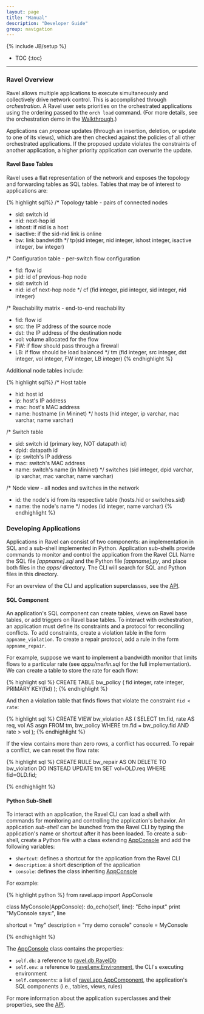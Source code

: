 ```yaml
---
layout: page
title: "Manual"
description: "Developer Guide"
group: navigation
---
```

{% include JB/setup %}

* TOC
{:toc}

-------------------------

### Ravel Overview
Ravel allows multiple applications to execute simultaneously and collectively drive network control.  This is accomplished through _orchestration_.  A Ravel user sets priorities on the orchestrated applications using the ordering passed to the `orch load` command.  (For more details, see the orchestration demo in the [Walkthrough]({{site.url}}walkthrough#part-4-orchestration).)

Applications can _propose_ updates (through an insertion, deletion, or update to one of its views), which are then checked against the policies of all other orchestrated applications.  If the proposed update violates the constraints of another application, a higher priority application can overwrite the update.

#### Ravel Base Tables

Ravel uses a flat representation of the network and exposes the topology and forwarding tables as SQL tables.  Tables that may be of interest to applications are:

{% highlight sql%}
/* Topology table - pairs of connected nodes
 * sid: switch id
 * nid: next-hop id
 * ishost: if nid is a host
 * isactive: if the sid-nid link is online
 * bw: link bandwidth
 */
tp(sid integer, nid integer, ishost integer, isactive integer, bw integer)

/* Configuration table - per-switch flow configuration
 * fid: flow id
 * pid: id of previous-hop node
 * sid: switch id
 * nid: id of next-hop node
 */
cf (fid integer, pid integer, sid integer, nid integer)

/* Reachability matrix - end-to-end reachability
 * fid: flow id
 * src: the IP address of the source node
 * dst: the IP address of the destination node
 * vol: volume allocated for the flow
 * FW: if flow should pass through a firewall
 * LB: if flow should be load balanced
 */
tm (fid integer, src integer, dst integer, vol integer, FW integer, LB integer)
{% endhighlight %}

Additional node tables include:

{% highlight sql%}
/* Host table
 * hid: host id
 * ip: host's IP address
 * mac: host's MAC address
 * name: hostname (in Mininet)
 */
hosts (hid integer, ip varchar, mac varchar, name varchar)

/* Switch table
 * sid: switch id (primary key, NOT datapath id)
 * dpid: datapath id
 * ip: switch's IP address
 * mac: switch's MAC address
 * name: switch's name (in Mininet) 
 */
switches (sid integer, dpid varchar, ip varchar, mac varchar, name varchar)

/* Node view - all nodes and switches in the network
 * id: the node's id from its respective table (hosts.hid or switches.sid)
 * name: the node's name
 */
nodes (id integer, name varchar)
{% endhighlight %}
    

### Developing Applications
Applications in Ravel can consist of two components: an implementation in SQL and a sub-shell implemented in Python.  Application sub-shells provide commands to monitor and control the application from the Ravel CLI.  Name the SQL file _[appname].sql_ and the Python file _[appname].py_, and place both files in the _apps/_ directory.  The CLI will search for SQL and Python files in this directory.

For an overview of the CLI and application superclasses, see the [API](api/annotated.html).


#### SQL Component
An application's SQL component can create tables, views on Ravel base tables, 
or add triggers on Ravel base tables.  To interact with orchestration, an application must define its constraints and a protocol for reconciling conflicts.  To add constraints, create a violation table in the form `appname_violation`.  To create a repair protocol, add a rule in the form `appname_repair`.

For example, suppose we want to implement a bandwidth monitor that limits flows to a particular rate (see _apps/merlin.sql_ for the full implementation).  We can create a table to store the rate for each flow:

{% highlight sql %}
CREATE TABLE bw_policy (
    fid      integer,
    rate     integer,
    PRIMARY KEY(fid)
);
{% endhighlight %}

And then a violation table that finds flows that violate the constraint `fid < rate`:

{% highlight sql %}
CREATE VIEW bw_violation AS (
    SELECT tm.fid, rate AS req, vol AS asgn
	FROM tm, bw_policy
	WHERE tm.fid = bw_policy.fid AND rate > vol
);
{% endhighlight %}

If the view contains more than zero rows, a conflict has occurred.  To repair a conflict, we can reset the flow rate:

{% highlight sql %}
CREATE RULE bw_repair AS
    ON DELETE TO bw_violation
    DO INSTEAD
        UPDATE tm SET vol=OLD.req WHERE fid=OLD.fid;

{% endhighlight %}

#### Python Sub-Shell
To interact with an application, the Ravel CLI can load a shell with commands for monitoring and controlling the application's behavior.  An application _sub-shell_ can be launched from the Ravel CLI by typing the application's name or shortcut after it has been loaded.  To create a sub-shell, create a Python file with a class extending [AppConsole](api/classravel_1_1app_1_1AppConsole.html) and add the following variables:

* `shortcut`: defines a shortcut for the application from the Ravel CLI
* `description`: a short description of the application
* `console`: defines the class inheriting [AppConsole](api/classravel_1_1app_1_1AppConsole.html)

For example:

{% highlight python %}
from ravel.app import AppConsole

class MyConsole(AppConsole):
        do_echo(self, line):
                "Echo input"
                print "MyConsole says:", line

shortcut = "my"
description = "my demo console"
console = MyConsole

{% endhighlight %}

The [AppConsole](api/classravel_1_1app_1_1AppConsole.html) class contains the properties:

* `self.db`: a reference to [ravel.db.RavelDb](api/classravel_1_1db_1_1RavelDb.html)
* `self.env`: a reference to [ravel.env.Environment](api/classravel_1_1env_1_1Environment.html), the CLI's executing environment
* `self.components`: a list of [ravel.app.AppComponent](api/classravel_1_1app_1_1AppComponent.html), the application's SQL components (i.e., tables, views, rules)

For more information about the application superclasses and their properties, see the [API](api/annotated.html).
